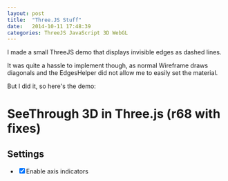 ```yaml
---
layout: post
title:  "Three.JS Stuff"
date:   2014-10-11 17:48:39
categories: ThreeJS JavaScript 3D WebGL
---
```


I made a small ThreeJS demo that displays invisible edges as dashed lines.

It was quite a hassle to implement though, as normal Wireframe draws diagonals and the EdgesHelper did not allow me to easily set the material.

But I did it, so here's the demo:

<div class="centered">
	<h1>SeeThrough 3D in Three.js (r68 with fixes)</h1>
</div>
<div class="centered three"></div>
<div class="centered">
	<h2>Settings</h2>
	<ul>
		<li><input type="checkbox" id="axisIndicators" checked><label for="axisIndicators">Enable axis indicators</label></li>
	</ul>
</div>
<script src="http://code.jquery.com/jquery-2.1.1.min.js"></script>
<script src="/js/three.min.js"></script>
<script src="/js/ThreeCSG.js"></script>
<script src="/js/dg-lines.js"></script>
<script>
	$('head').append('<link rel="stylesheet" href="/css/three-demo.css">');
</script>